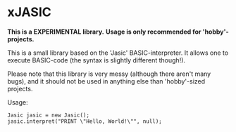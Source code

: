 ﻿xJASIC
======

**This is a EXPERIMENTAL library.**
**Usage is only recommended for 'hobby'-projects.**

This is a small library based on the 'Jasic' BASIC-interpreter.
It allows one to execute BASIC-code
(the syntax is slightly different though!).

Please note that this library is very messy
(although there aren't many bugs),
and it should not be used in anything else than 'hobby'-sized projects.

Usage:
    
    Jasic jasic = new Jasic();
    jasic.interpret("PRINT \"Hello, World!\"", null);
